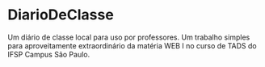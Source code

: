 # DiarioDeClasse
Um diário de classe local para uso por professores. Um trabalho simples para aproveitamente extraordinário da matéria WEB I no curso de TADS do IFSP Campus São Paulo.
